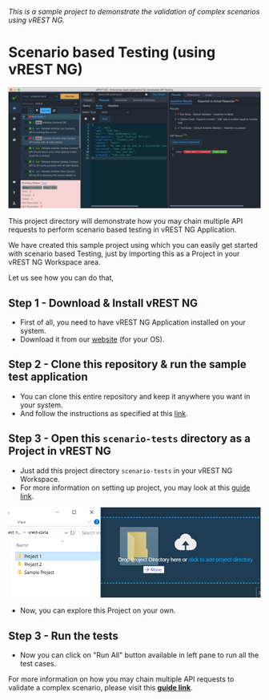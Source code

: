*This is a sample project to demonstrate the validation of complex scenarios using vREST NG.*

# Scenario based Testing (using vREST NG) 

![](../../assets/scenario-tests.png)

This project directory will demonstrate how you may chain multiple API requests to perform scenario based testing in vREST NG Application.

We have created this sample project using which you can easily get started with scenario based Testing, just by importing this as a Project in your vREST NG Workspace area.

Let us see how you can do that,

## Step 1 - Download & Install vREST NG
* First of all, you need to have vREST NG Application installed on your system.
* Download it from our [website](https://ng.vrest.io) (for your OS).

## Step 2 - Clone this repository & run the sample test application
* You can clone this entire repository and keep it anywhere you want in your system. 
* And follow the instructions as specified at this [link](https://github.com/Optimizory/examples-vrest-ng).

## Step 3 - Open this `scenario-tests` directory as a Project in vREST NG
* Just add this project directory `scenario-tests` in your vREST NG Workspace.
* For more information on setting up project, you may look at this [guide link](https://ng.vrest.io/docs/app/new-user.html).

![](../../assets/setup-project.png)

* Now, you can explore this Project on your own.

## Step 3 - Run the tests
* Now you can click on "Run All" button available in left pane to run all the test cases.

For more information on how you may chain multiple API requests to validate a complex scenario, please visit this [**guide link**](https://ng.vrest.io/docs/app/variables/extract-variables-from-api-response.html). 
